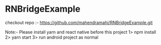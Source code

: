 # RNBridgeExample

checkout repo :- https://github.com/mahendramahi/RNBridgeExample.git

Note:- Please install yarn and react native before this project
1> npm install
2> yarn start
3> run android project as normal

